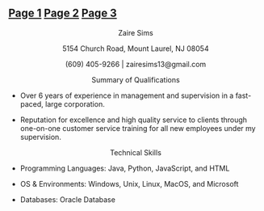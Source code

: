 ## <a href="https://zairesims.github.io/ZairesWebpage/" > Page 1</a> <a href="https://zairesims.github.io/ZairesWebpage2/" > Page 2</a> <a href="https://zairesims.github.io/ZairesWebpage3/" > Page 3</a>



<p align="center">  Zaire Sims
  
  
<p align="center">   5154 Church Road, Mount Laurel, NJ 08054
  
  <p align="center"> (609) 405-9266 | zairesims13@gmail.com

<p align="center"> Summary of Qualifications 
  
   * Over 6 years of experience in management and supervision in a fast-paced, large corporation.
   
   * Reputation for excellence and high quality service to clients through one-on-one customer service training for all new employees under my supervision.
  
<p align="center"> Technical Skills
     
* Programming Languages: Java, Python, JavaScript, and HTML
     
* OS & Environments: Windows, Unix, Linux, MacOS, and Microsoft
     
* Databases: Oracle Database



